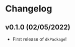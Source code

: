 # Changelog

<!--next-version-placeholder-->

## v0.1.0 (02/05/2022)

- First release of `dkPackage`!